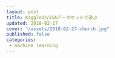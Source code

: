 ```yaml
---
layout: post
title: KaggleのVISAデータセットで遊ぶ
updated: 2018-02-27
cover: "/assets/2018-02-27-church.jpg"
published: false
categories:
 - machine learning
---
```

